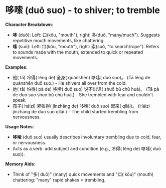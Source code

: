 # **哆嗦 (duō suo) - to shiver; to tremble**

**Character Breakdown**:  
- **哆** (duō): Left: 口(kǒu, "mouth"), right: 多(duō, "many/much"). Suggests repetitive mouth movements, like chattering.  
- **嗦** (suō): Left: 口(kǒu, "mouth"), right: 索(suǒ, "to search/rope"). Refers to sounds made with the mouth, extended to quick or repeated movements.

**Examples**:  
- 他( tā) 冷得( lěng de) 全身( quánshēn) 哆嗦( duō suo)。 (Tā lěng de quánshēn duō suo.) - He shivers all over from the cold.  
- 她( tā) 怕得( pà de) 哆嗦( duō suo) 说不出话( shuō bù chū huà)。 (Tā pà de duō suo shuō bù chū huà.) - She trembled with fear and couldn't speak.  
- 孩子( háizi) 紧张得( jǐnzhāng de) 哆嗦( duō suo) 起来( qǐlái)。 (Háizi jǐnzhāng de duō suo qǐlái.) - The child started trembling from nervousness.

**Usage Notes**:  
- **哆嗦** (duō suo) usually describes involuntary trembling due to cold, fear, or nervousness.  
- Acts as a verb: add subject and condition (e.g., 冷得( lěng de) 哆嗦( duō suo)).

**Memory Aids**:  
- Think of "多( duō)" (many) quick movements and "口( kǒu)" (mouth) chattering: "many" rapid shakes = trembling.